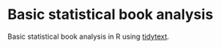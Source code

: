 # Basic statistical book analysis

Basic statistical book analysis in R using [tidytext](https://www.tidytextmining.com/).

